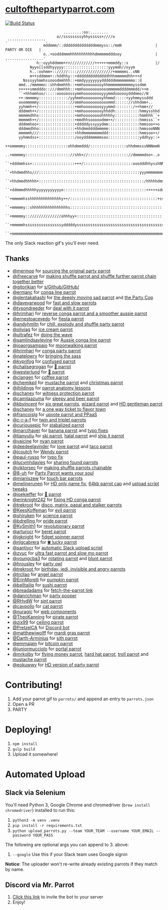 # [cultofthepartyparrot.com](http://cultofthepartyparrot.com)

[![Build Status](https://travis-ci.org/jmhobbs/cultofthepartyparrot.com.svg?branch=master)](https://travis-ci.org/jmhobbs/cultofthepartyparrot.com)

```
                          ........:oo:........
                       o//ssssssssyhhysssss+////o                   .'''''''''''''''''.
                 mddmmm/::ddddddddddddddmmmyss::/mmN               |   PARTY OR DIE   |
                 o..+oodddmmmhhhhhhhhhhhdmmmmmdddooy               | ,................'
              h::oyyhddmmm+++///////////++++++mmmddy::s            |/
           Nyyo[[sddhyyyyy::::::::::::::::::::yyymmh//oyym
           h..:oohmm+:://///::::////////////////+mmmmms..sNN
           m++sddmmm+::hddhhy::+ddddddddddddddhhhmmmmmdhh+++d
        Nsssyyhmmhssooodmmhhh::+mmdyyyyyyyyddddddmmmmmmmmo::d
      mmd../mmmmmo::shhdmmhhh::+mmhooooooooyhhmmmmmmmmmmmyssdmm
      +++++smmdddo::///dmmhhh::+mmhooooooooooommmmmddddmmmdd/++m
      ``+hhhmmhoo/:::::oooooossymmhooooooooyyymmdoooooydddmmo//N
      ++:mmmmmy:::::::::::::/yyhmmhooooooooyhhmmd:::::+yyhmmyssddd
      ooommmmmy:::::::::::::://ommhooooooooooommd:::::://shhdmm+..
      yyhmmh++/::::::::::::::::+mmhooooooooyyymmd::::::::/++hmm+//
      dddmmh++/::::::::::::::::+mmhooooooooyhhddh:::::::::::hmmysshhd
      mmmmmdhhs::::::::::::::::+mmhoooooooohhhhhy:::::::::::hmmhhh``+
      mmmmmh++/::::::::::::::::+mmdhhsooooodmm++/:::::::::::hmmsss``+
      dddmmhoo+::::::::::::::::+dddddyssyyydmm::::::::::::::hmmsoo++o
      dddmmdhho::::::::::::::::+hhdmmddddmmmmm::::::::::::::hmmsooNNN
      mmmmmh///::::::::::::::::+hhdmmmmmmmmddd::::::::::::::hmmsoo++/
      yyhmmdss+::::::::::::::::/ooydddmmmmmsoo::::::::::::::yddhyy::+
      ++ommmmmy:::::::::::::::::::ohhdmmddd/::::::::::::::::shhdmmsssNNNmmN
      ..+mmmmmy:::::::::::::::::::://shh+//:::::::::::::::::://dmmmmdoo+..o
      ``+dddmmhss+:::::::::::::::::::+++/::::::::::::::::::::::ooodddhhysshNNy++m
      ``+hhdmmdhhs///:::::::::::::::::::::::::::::::::::::::::::::yyymmmmmmmmo++hNNmdd
      ``+hhdmmdhhhhh+:::::::::::::::::::::::::::::::::::::::::::::::/hhhhhdmmmmmsoo...
      ``+ddmmmdhhhhhyyyyyyyyyyyo:::::::::::::::::::::::::::::::::::::+++++sdddmmdhhsss//+
      ``+mmmmmhsshhhhhhhhhhhhhhy++/:::::::::::::::::::::::::::::::::::::::+ssyyydmmddd///hhd
      ``+mmmmmy::shhhhhhhhhhhhhhhhs:::::::::::::::::::::::::::::::::::::::::::::ymmmmmmmh../
      ``+mmmmmy:://////////////ohhhyy+::::::::::::::::::::::::::::::::::::::::::///hddmmmhhs++s
      ``+mmmmmhssssssssssssssssydddddysssssssssssssssssssssssssssssssssssssssssssssdddmmmmmy::s
      ``+mmmmmmmmmmmmmmmmmmmmmmmmmmmmmmmmmmmmmmmmmmmmmmmmmmmmmmmmmmmmmmmmmmmmmmmmmmmmmmmmmmhooh
```

The only Slack reaction gif's you'll ever need.

## Thanks

 * [@mermop](https://github.com/mermop) for [sourcing the original party parrot](https://github.com/jmhobbs/cultofthepartyparrot.com/issues/2)
 * [@ifreecarve](https://github.com/ifreecarve) for [making shuffle parrot and shuffle further parrot chain together better](https://github.com/jmhobbs/cultofthepartyparrot.com/issues/4)
 * [@gjtorikian](https://github.com/gjtorikian) for [s&#x2F;Github&#x2F;GitHub&#x2F;](https://github.com/jmhobbs/cultofthepartyparrot.com/issues/5)
 * [@ermanc](https://github.com/ermanc) for [conga line parrot](https://github.com/jmhobbs/cultofthepartyparrot.com/issues/7)
 * [@glentakahashi](https://github.com/glentakahashi) for [the deeply moving sad parrot](https://github.com/jmhobbs/cultofthepartyparrot.com/issues/10) and [the Party Cop](https://github.com/jmhobbs/cultofthepartyparrot.com/issues/11)
 * [@daveyarwood](https://github.com/daveyarwood) for [fast and slow parrots](https://github.com/jmhobbs/cultofthepartyparrot.com/issues/13)
 * [@tysondreeder](https://github.com/tysondreeder) for [deal with it parrot](https://github.com/jmhobbs/cultofthepartyparrot.com/issues/16)
 * [@hrimhari](https://github.com/hrimhari) for [reverse conga parrot and a smoother aussie parrot](https://github.com/jmhobbs/cultofthepartyparrot.com/issues/18)
 * [@ernestoacevedo](https://github.com/ernestoacevedo) for [fiesta parrot](https://github.com/jmhobbs/cultofthepartyparrot.com/issues/20)
 * [@andyhmltn](https://github.com/andyhmltn) for [chill, explody and shuffle party parrot](https://github.com/jmhobbs/cultofthepartyparrot.com/issues/23)
 * [@oliviag](https://github.com/oliviag) for [ice cream parrot](https://github.com/jmhobbs/cultofthepartyparrot.com/issues/26)
 * [@ultrafez](https://github.com/ultrafez) for [doing the wave](https://github.com/jmhobbs/cultofthepartyparrot.com/issues/27)
 * [@samlindsaylevine](https://github.com/samlindsaylevine) for [Aussie conga line parrot](https://github.com/jmhobbs/cultofthepartyparrot.com/issues/28)
 * [@joaorgsampaio](https://github.com/joaorgsampaio) for [moonwalking parrot](https://github.com/jmhobbs/cultofthepartyparrot.com/issues/29)
 * [@hrimhari](https://github.com/hrimhari) for [conga party parrot](https://github.com/jmhobbs/cultofthepartyparrot.com/issues/24)
 * [@natelowry](https://github.com/natelowry) for [bringing the sass](https://github.com/jmhobbs/cultofthepartyparrot.com/issues/33)
 * [@kyprifog](https://github.com/kyprifog) for [confused parrot](https://github.com/jmhobbs/cultofthepartyparrot.com/issues/35)
 * [@chalisegrogan](https://github.com/chalisegrogan) for [🍕 parrot](https://github.com/jmhobbs/cultofthepartyparrot.com/issues/34)
 * [@westerlund](https://github.com/westerlund) for [🍔 parrot](https://github.com/jmhobbs/cultofthepartyparrot.com/issues/36)
 * [@clangen](https://github.com/clangen) for [coffee parrot](https://github.com/jmhobbs/cultofthepartyparrot.com/issues/38)
 * [@chemikpil](https://github.com/chemikpil) for [mustache parrot](https://github.com/jmhobbs/cultofthepartyparrot.com/issues/46) and [christmas parrot](https://github.com/jmhobbs/cultofthepartyparrot.com/issues/49)
 * [@jhildings](https://github.com/jhildings) for [parrot anatomy lessons](https://github.com/jmhobbs/cultofthepartyparrot.com/issues/50)
 * [@schaney](https://github.com/schaney) for [witness protection parrot](https://github.com/jmhobbs/cultofthepartyparrot.com/issues/52)
 * [@camilaazuma](https://github.com/camilaazuma) for [sleepy and beer parrot](https://github.com/jmhobbs/cultofthepartyparrot.com/issues/57)
 * [@kbvincent](https://github.com/kbvincent) for [six great parrots](https://github.com/jmhobbs/cultofthepartyparrot.com/issues/58), [wizard parrot](https://github.com/jmhobbs/cultofthepartyparrot.com/issues/62) and [HD gentleman parrot](https://github.com/jmhobbs/cultofthepartyparrot.com/issues/96)
 * [@schaney](https://github.com/schaney) for [a one way ticket to flavor town](https://github.com/jmhobbs/cultofthepartyparrot.com/issues/66)
 * [@francoislg](https://github.com/francoislg) for [upvote parrot and PPaaS](https://github.com/jmhobbs/cultofthepartyparrot.com/issues/64)
 * [@c-r-a-f](https://github.com/c-r-a-f) for [twin and triplet parrots](https://github.com/jmhobbs/cultofthepartyparrot.com/issues/68)
 * [@curiousepic](https://github.com/curiousepic) for [stabalized parrot](https://github.com/jmhobbs/cultofthepartyparrot.com/issues/71)
 * [@marcthayer](https://github.com/marcthayer) for [banana parrot](https://github.com/jmhobbs/cultofthepartyparrot.com/issues/78) and [typo fixes](https://github.com/jmhobbs/cultofthepartyparrot.com/issues/77)
 * [@tianyuliu](https://github.com/tianyuliu) for [ski parrot](https://github.com/jmhobbs/cultofthepartyparrot.com/issues/81), [halal parrot](https://github.com/jmhobbs/cultofthepartyparrot.com/issues/80) and [ship it parrot](https://github.com/jmhobbs/cultofthepartyparrot.com/issues/84)
 * [@vaicine](https://github.com/vaicine) for [nyan parrot](https://github.com/jmhobbs/cultofthepartyparrot.com/issues/89)
 * [@deedeelavinder](https://github.com/deedeelavinder) for [love parrot](https://github.com/jmhobbs/cultofthepartyparrot.com/issues/90) and [taco parrot](https://github.com/jmhobbs/cultofthepartyparrot.com/issues/130)
 * [@jcoutch](https://github.com/jcoutch) for [Wendy parrot](https://github.com/jmhobbs/cultofthepartyparrot.com/issues/91)
 * [@paul-russo](https://github.com/paul-russo) for [typo fix](https://github.com/jmhobbs/cultofthepartyparrot.com/issues/92)
 * [@lucymhdavies](https://github.com/lucymhdavies) for [sharing found parrots](https://github.com/jmhobbs/cultofthepartyparrot.com/issues/93)
 * [@viktorsec](https://github.com/viktorsec) for [making shuffle parrots chainable](https://github.com/jmhobbs/cultofthepartyparrot.com/issues/30)
 * [@8-uh](https://github.com/8-uh) for [Party Parrot wants your soul](https://github.com/jmhobbs/cultofthepartyparrot.com/issues/99)
 * [@mjaniszew](https://github.com/mjaniszew) for [touch bar parrots](https://github.com/jmhobbs/cultofthepartyparrot.com/issues/101)
 * [@melinerunen](https://github.com/melinerunen) for [HD only name fix](https://github.com/jmhobbs/cultofthepartyparrot.com/issues/102), [64kb parrot cap](https://github.com/jmhobbs/cultofthepartyparrot.com/issues/107) and [upload script tweaks](https://github.com/jmhobbs/cultofthepartyparrot.com/issues/158)
 * [@joekieffer](https://github.com/joekieffer) for [🍩 parrot](https://github.com/jmhobbs/cultofthepartyparrot.com/issues/103)
 * [@erinknight242](https://github.com/erinknight242) for [fixing HD conga parrot](https://github.com/jmhobbs/cultofthepartyparrot.com/issues/113)
 * [@trekroot](https://github.com/trekroot) for [disco, matrix, papal and stalker parrots](https://github.com/jmhobbs/cultofthepartyparrot.com/issues/121)
 * [@KeesKoffeman](https://github.com/KeesKoffeman) for [evil parrot](https://github.com/jmhobbs/cultofthepartyparrot.com/issues/123)
 * [@shiruken](https://github.com/shiruken) for [science parrot](https://github.com/jmhobbs/cultofthepartyparrot.com/issues/124)
 * [@bdrelling ](https://github.com/bdrelling ) for [pride parrot](https://github.com/jmhobbs/cultofthepartyparrot.com/issues/125)
 * [@KySmith1](https://github.com/KySmith1) for [revolutionary parrot](https://github.com/jmhobbs/cultofthepartyparrot.com/issues/128)
 * [@arturocr](https://github.com/arturocr) for [beret parrot](https://github.com/jmhobbs/cultofthepartyparrot.com/issues/137)
 * [@jgknight](https://github.com/jgknight) for [fidget spinner parrot](https://github.com/jmhobbs/cultofthepartyparrot.com/issues/138)
 * [@nlgcabrera](https://github.com/nlgcabrera) for [🍀 lucky parrot](https://github.com/jmhobbs/cultofthepartyparrot.com/issues/144)
 * [@santiycr](https://github.com/santiycr) for [automatic Slack upload script](https://github.com/jmhobbs/cultofthepartyparrot.com/issues/150)
 * [@zvuc](https://github.com/zvuc) for [ultra fast parrot and slow mo parrot](https://github.com/jmhobbs/cultofthepartyparrot.com/issues/151)
 * [@youngcba3](https://github.com/youngcba3) for [rotating parrot](https://github.com/jmhobbs/cultofthepartyparrot.com/issues/152) and [blunt parrot](https://github.com/jmhobbs/cultofthepartyparrot.com/issues/166)
 * [@hrousley](https://github.com/hrousley) for [party owl](https://github.com/jmhobbs/cultofthepartyparrot.com/issues/85)
 * [@trekroot ](https://github.com/trekroot ) for [birthday, jedi, invisible and angry parrots](https://github.com/jmhobbs/cultofthepartyparrot.com/issues/145)
 * [@trcliao](https://github.com/trcliao) for [angel parrot](https://github.com/jmhobbs/cultofthepartyparrot.com/issues/159)
 * [@ErinMorelli](https://github.com/ErinMorelli) for [pumpkin parrot](https://github.com/jmhobbs/cultofthepartyparrot.com/issues/161)
 * [@belltailjp](https://github.com/belltailjp) for [sushi parrot](https://github.com/jmhobbs/cultofthepartyparrot.com/issues/157)
 * [@breadadams](https://github.com/breadadams) for [fetch-the-parrot link](https://github.com/jmhobbs/cultofthepartyparrot.com/issues/155)
 * [@danrichman](https://github.com/danrichman) for [party pooper](https://github.com/jmhobbs/cultofthepartyparrot.com/issues/167)
 * [@RHvdW](https://github.com/RHvdW) for [sint parrot](https://github.com/jmhobbs/cultofthepartyparrot.com/issues/178)
 * [@cavpollo](https://github.com/cavpollo) for [cat parrot](https://github.com/jmhobbs/cultofthepartyparrot.com/issues/180)
 * [@nuragic](https://github.com/nuragic) for [web components](https://github.com/jmhobbs/cultofthepartyparrot.com/issues/182)
 * [@TheoKanning](https://github.com/TheoKanning) for [pirate parrot](https://github.com/jmhobbs/cultofthepartyparrot.com/issues/185)
 * [@zix99](https://github.com/zix99) for [ceiling parrot](https://github.com/jmhobbs/cultofthepartyparrot.com/issues/186)
 * [@PretzelCA](https://github.com/PretzelCA) for [Discord bot](https://github.com/jmhobbs/cultofthepartyparrot.com/issues/187)
 * [@matthewjwolff](https://github.com/matthewjwolff) for [mardi gras parrot](https://github.com/jmhobbs/cultofthepartyparrot.com/issues/194)
 * [@Darth-Arminius](https://github.com/Darth-Arminius) for [sith parrot](https://github.com/jmhobbs/cultofthepartyparrot.com/issues/198)
 * [@emmajam](https://github.com/emmajam) for [bitcoin parrot](https://github.com/jmhobbs/cultofthepartyparrot.com/issues/201)
 * [@juniormucciolo](https://github.com/juniormucciolo) for [portal parrot](https://github.com/jmhobbs/cultofthepartyparrot.com/issues/203)
 * [@mrkolby](https://github.com/mrkolby) for [flying money parrot](https://github.com/jmhobbs/cultofthepartyparrot.com/issues/208), [hard hat parrot](https://github.com/jmhobbs/cultofthepartyparrot.com/issues/206), [troll parrot](https://github.com/jmhobbs/cultofthepartyparrot.com/issues/207) and [mustache parrot](https://github.com/jmhobbs/cultofthepartyparrot.com/issues/204)
 * [@eokuwwy](https://github.com/eokuwwy) for [HD version of party parrot](https://github.com/jmhobbs/cultofthepartyparrot.com/issues/209)

# Contributing!

 1. Add your parrot gif to `parrots/` and append an entry to `parrots.json`
 1. Open a PR
 1. PARTY

# Deploying!

 1. `npm install`
 1. `gulp build`
 1. Upload it somewhere!

# Automated Upload

## Slack via Selenium

You'll need Python 3, Google Chrome and chromedriver (`brew install chromedriver`)
installed to run this:

 1. `python3 -m venv .venv`
 2. `pip install -r requirements.txt`
 3. `python upload_parrots.py --team YOUR_TEAM --username YOUR_EMAIL --password YOUR_PASS` 
 
 The following are optional args you can append to 3. above: 
 1. `--google` Use this if your Slack team uses Google signin

 __Notice__: The uploader won't re-write already existing parrots if they match by name.

## Discord via Mr. Parrot

  1. [Click this link](https://discordapp.com/oauth2/authorize?client_id=394830082058747905&permissions=1074006016&scope=bot) to invite the bot to your server
  2. Enjoy!
